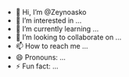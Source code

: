 - 👋 Hi, I’m @Zeynoasko
- 👀 I’m interested in ...
- 🌱 I’m currently learning ...
- 💞️ I’m looking to collaborate on ...
- 📫 How to reach me ...
- 😄 Pronouns: ...
- ⚡ Fun fact: ...

<!---
Zeynoasko/Zeynoasko is a ✨ special ✨ repository because its `README.md` (this file) appears on your GitHub profile.
You can click the Preview link to take a look at your changes.
--->
